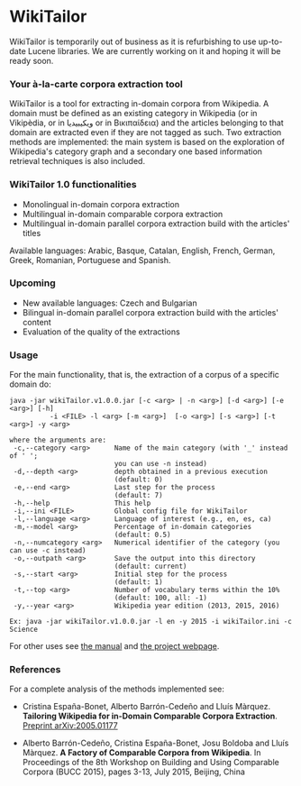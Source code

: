 # WikiTailor 

WikiTailor is temporarily out of business as it is refurbishing to use up-to-date Lucene libraries. We are currently working on it and hoping it will be ready soon. 

### Your à-la-carte corpora extraction tool

WikiTailor is a tool for extracting in-domain corpora from Wikipedia. A domain must be defined as an existing category in Wikipedia (or in Vikipèdia, or in ويكيبيديا or in Βικιπαίδεια) and the articles belonging to that domain are extracted even if they are not tagged as such. Two extraction methods are implemented: the main system is based on the exploration of Wikipedia's category graph and a secondary one based information retrieval techniques is also included.

### WikiTailor 1.0 functionalities

- Monolingual in-domain corpora extraction
- Multilingual in-domain comparable corpora extraction
- Multilingual in-domain parallel corpora extraction build with the articles' titles

Available languages: Arabic, Basque, Catalan, English, French, German, Greek, Romanian, Portuguese and Spanish.

### Upcoming
- New available languages: Czech and Bulgarian
- Bilingual in-domain parallel corpora extraction build with the articles' content
- Evaluation of the quality of the extractions

### Usage

For the main functionality, that is, the extraction of a corpus of a specific domain do:

```
java -jar wikiTailor.v1.0.0.jar [-c <arg> | -n <arg>] [-d <arg>] [-e <arg>] [-h]
          -i <FILE> -l <arg> [-m <arg>]  [-o <arg>] [-s <arg>] [-t <arg>] -y <arg>

where the arguments are:
 -c,--category <arg>      Name of the main category (with '_' instead of ' ';
                          you can use -n instead)
 -d,--depth <arg>         depth obtained in a previous execution
                          (default: 0)
 -e,--end <arg>           Last step for the process
                          (default: 7)
 -h,--help                This help
 -i,--ini <FILE>          Global config file for WikiTailor
 -l,--language <arg>      Language of interest (e.g., en, es, ca)
 -m,--model <arg>         Percentage of in-domain categories
                          (default: 0.5)
 -n,--numcategory <arg>   Numerical identifier of the category (you can use -c instead)
 -o,--outpath <arg>       Save the output into this directory
                          (default: current)
 -s,--start <arg>         Initial step for the process
                          (default: 1)
 -t,--top <arg>           Number of vocabulary terms within the 10%
                          (default: 100, all: -1)
 -y,--year <arg>          Wikipedia year edition (2013, 2015, 2016)

Ex: java -jar wikiTailor.v1.0.0.jar -l en -y 2015 -i wikiTailor.ini -c Science

```

For other uses see [the manual](http://cristinae.github.io/WikiTailor/dwnld/wikiTailorTechnicalManual_v1.0.pdf) and [the project webpage](http://cristinae.github.io/WikiTailor).

### References
For a complete analysis of the methods implemented see: 

* Cristina España-Bonet, Alberto Barrón-Cedeño and Lluís Màrquez.
**Tailoring Wikipedia for in-Domain Comparable Corpora Extraction**.
[Preprint arXiv:2005.01177](https://arxiv.org/abs/2005.01177)

* Alberto Barrón-Cedeño, Cristina España-Bonet, Josu Boldoba and Lluís Màrquez.
**A Factory of Comparable Corpora from Wikipedia**.
In Proceedings of the 8th Workshop on Building and Using Comparable Corpora 
(BUCC 2015), pages 3-13, July 2015, Beijing, China


